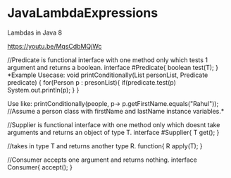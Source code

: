 # JavaLambdaExpressions
Lambdas in Java 8

https://youtu.be/MqsCdbMQjWc

//Predicate is functional interface with one method only which tests 1 argument and returns a boolean.
interface #Predicate{ 
boolean test(T);
}
*Example Usecase: 
                  void printConditionally(List<Person> personList, Predicate<Person> predicate) {
                    for(Person p : presonList){
                      if(predicate.test(p)
                          System.out.println(p);
                    }
                  }
  
Use like: printConditionally(people, p-> p.getFirstName.equals("Rahul")); //Assume a person class with firstName and lastName instance variables.*

//Supplier is functional interface with one method only which doesnt take arguments and returns an object of type T.
interface #Supplier{ 
T get();
}

//takes in type T and returns another type R.
function{ 
 R apply(T);
}

//Consumer accepts one argument and returns nothing.
interface Consumer{
  accept();
  }

